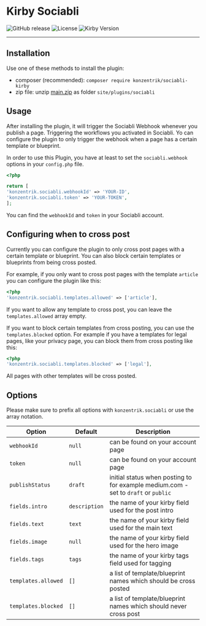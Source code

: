 # Kirby Sociabli

![GitHub release](https://img.shields.io/github/release/konzentrik/sociabliKirby.svg?maxAge=1800) ![License](https://img.shields.io/github/license/mashape/apistatus.svg) ![Kirby Version](https://img.shields.io/badge/Kirby-4%2B-black.svg)

---

## Installation

Use one of these methods to install the plugin:

-   composer (recommended): `composer require konzentrik/sociabli-kirby`
-   zip file: unzip [main.zip](https://github.com/konzentrik/sociabli-kirby/releases/latest) as folder `site/plugins/sociabli`

## Usage

After installing the plugin, it will trigger the Sociabli Webhook whenever you publish a page. Triggering the workflows you activated in Sociabli.
Yo can configure the plugin to only trigger the webhook when a page has a certain template or blueprint.

In order to use this Plugin, you have at least to set the `sociabli.webhook` options in your `config.php` file.

```php
<?php

return [
'konzentrik.sociabli.webhookId' => 'YOUR-ID',
'konzentrik.sociabli.token' => 'YOUR-TOKEN',
];
```

You can find the `webhookId` and `token` in your Sociabli account.

## Configuring when to cross post

Currently you can configure the plugin to only cross post pages with a certain template or blueprint. You can also block certain templates or blueprints from being cross posted.

For example, if you only want to cross post pages with the template `article` you can configure the plugin like this:

```php
<?php
'konzentrik.sociabli.templates.allowed' => ['article'],
```

If you want to allow any template to cross post, you can leave the `templates.allowed` array empty.

If you want to block certain templates from cross posting, you can use the `templates.blocked` option. For example if you have a templates for legal pages, like your privacy page, you can block them from cross posting like this:

```php
<?php
'konzentrik.sociabli.templates.blocked' => ['legal'],
```

All pages with other templates will be cross posted.


## Options

Please make sure to prefix all options with `konzentrik.sociabli` or use the array notation.

| Option                            | Default  | Description                                                                                      |
| --------------------------------- | -------- | ------------------------------------------------------------------------------------------------ |
| `webhookId` | `null` | can be found on your account page |
| `token` | `null` | can be found on your account page |
| `publishStatus` | `draft` | initial status when posting to for example medium.com - set to `draft` or `public` |
| `fields.intro` | `description` | the name of your kirby field used for the post intro |
| `fields.text` | `text` | the name of your kirby field used for the main text |
| `fields.image` | `null` | the name of your kirby field used for the hero image |
| `fields.tags` | `tags` | the name of your kirby tags field used for tagging |
| `templates.allowed` | `[]` | a list of template/blueprint names which should be cross posted |
| `templates.blocked` | `[]` | a list of template/blueprint names which should never cross post |
